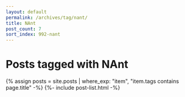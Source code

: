 ```yaml
---
layout: default
permalink: /archives/tag/nant/
title: NAnt
post_count: 7
sort_index: 992-nant
---
```

<h1 class="page-heading">Posts tagged with NAnt</h1>
{% assign posts = site.posts | where_exp: "item", "item.tags contains page.title" -%}
{%- include post-list.html -%}
